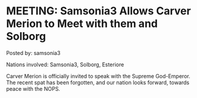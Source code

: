 # MEETING: Samsonia3 Allows Carver Merion to Meet with them and Solborg

Posted by: samsonia3

Nations involved: Samsonia3, Solborg, Esteriore

Carver Merion is officially invited to speak with the Supreme God-Emperor. The recent spat has been forgotten, and our nation looks forward, towards peace with the NOPS.
